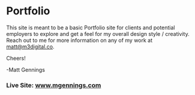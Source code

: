 # Portfolio

This site is meant to be a basic Portfolio site for clients and potential employers to explore and get a feel for my overall design style / creativity. Reach out to me for more information on any of my work at matt@m3digital.co.

Cheers!

-Matt Gennings

### Live Site: www.mgennings.com
